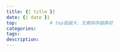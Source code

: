 ```yaml
---
title: {{ title }}
date: {{ date }}
top:            # top值越大，文章排序越靠前
categories: 
tags: 
description: 
---
```

